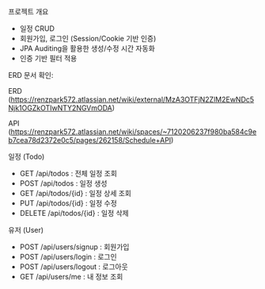 
 프로젝트 개요
 
- 일정 CRUD
- 회원가입, 로그인 (Session/Cookie 기반 인증)
- JPA Auditing을 활용한 생성/수정 시간 자동화
- 인증 기반 필터 적용

 

ERD 문서 확인:  

ERD  (https://renzpark572.atlassian.net/wiki/external/MzA3OTFjN2ZlM2EwNDc5Njk1OGZkOTIwNTY2NGVmODA)




API (https://renzpark572.atlassian.net/wiki/spaces/~7120206237f980ba584c9eb7cea78d2372e0c5/pages/262158/Schedule+API)


일정 (Todo)

- GET /api/todos : 전체 일정 조회
- POST /api/todos : 일정 생성
- GET /api/todos/{id} : 일정 상세 조회
- PUT /api/todos/{id} : 일정 수정
- DELETE /api/todos/{id} : 일정 삭제

유저 (User)

- POST /api/users/signup : 회원가입
- POST /api/users/login : 로그인
- POST /api/users/logout : 로그아웃
- GET /api/users/me : 내 정보 조회

